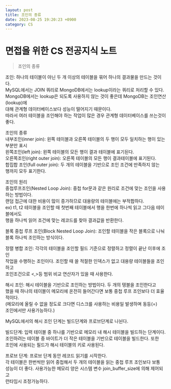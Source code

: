 ```yaml
---
layout: post
title: 조인의 종류
date: 2023-08-25 19:20:23 +0900
category: CS
---
```

# 면접을 위한 CS 전공지식 노트  
> 조인의 종류    

조인: 하나의 테이블이 아닌 두 개 이상의 테이블을 묶어 하나의 결과물을 만드는 것이다.  
MySQL에서는 JOIN 쿼리로 MongoDB에서는 lookup이라는 쿼리로 처리할 수 있다.  
MongoDB에서는 lookup은 되도록 사용하지 않는 것이 좋은데 MongoDB는 조인연산(lookup)에  
대해 관계형 데이터베이스보다 성능이 떨어지기 때문이다.  
따라서 여러 테이블을 조인해야 하는 작업이 많은 경우 관계형 데이터베이스를 쓰는것이 좋다.  
  
조인의 종류  
내부조인(inner join): 왼쪽 테이블과 오른쪽 테이블의 두 행이 모두 일치하는 행이 있는  
부분만 표시  
왼쪽조인(left join): 왼쪽 테이블의 모든 행이 결과 테이블에 표기된다.  
오른쪽조인(right outer join): 오른쪽 테이블의 모든 행이 결과테이블에 표기된다.  
합집합 조인(full outer join): 두 개의 테이블을 기반으로 조인 조건에 만족하지 않는  
행까지 모두 표기한다.  
  
조인의 원리  
중첩루프조인(Nested Loop Join): 중첩 for문과 같은 원리로 조건에 맞는 조인을 사용하는 방법이다.  
랜덤 접근에 대한 비용이 많이 증가하므로 대용량의 테이블에는 부적합하다.  
ex) t1, t2 테이블을 조인할 때 첫번째 테이블에서 행을 한번에 하나씩 읽고 그다음 테이블에서도  
행을 하나씩 읽어 조건에 맞는 레코드를 찾아 결과값을 반환한다.  
  
블록 중첩 루프 조인(Block Nested Loop Join): 조인할 테이블을 작은 블록으로 나눠   
블록 하나씩 조인하는 방식이다.  
  
정렬 병합 조인: 각각의 테이블을 조인할 필드 기준으로 정렬하고 정렬이 끝난 이후에 조인  
작업을 수행하는 조인이다. 조인할 때 쓸 적절한 인덱스가 없고 대용량 테이블들을 조인하고  
조인조건으로 <,>등 범위 비교 연산자가 있을 때 사용한다.  
  
해시 조인: 해시 테이블을 기반으로 조인하는 방법이다. 두 개의 텡블을 조인한다고  
했을 때 하나의 테이블이 메모리에 온전히 들어간다면 보통 중첩 루프 조인보다 더 효율적이다.  
(메모리에 올릴 수 없을 정도로 크다면 디스크를 사용하는 비용일 발생하며 동등(=)  
조인에서만 사용가능하다.)  
  
MySQL에서의 해시 조인 단계는 빌드단계와 프로브단계로 나뉜다.    
  
빌드단계: 입력 테이블 중 하나를 기반으로 메모리 내 해시 테이블을 빌드하는 단계이다.  
조인하려는 테이블 중 바이트가 더 작은 테이블을 기반으로 테이블을 빌드한다. 또한  
조인에 사용되는 필드가 해시 테이블의 키로 사용된다.  
  
프로브 단계: 프로브 단계 동안 레코드 읽기를 시작한다.  
각 테이블은 한번씩만 읽어 중첩해서 두 개의 테이블을 읽는 중첩 루프 조인보다 보통  
성능이 더 좋다. 사용가능한 메모리 양은 시스템 변수 join_buffer_size에 의해 제어되고  
런타임시 조정가능하다.  
